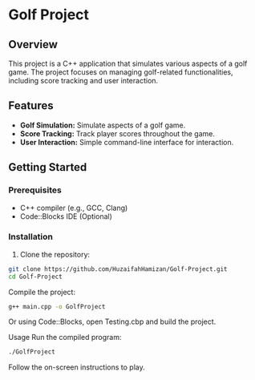 # Golf Project

## Overview

This project is a C++ application that simulates various aspects of a golf game. The project focuses on managing golf-related functionalities, including score tracking and user interaction.

## Features

- **Golf Simulation:** Simulate aspects of a golf game.
- **Score Tracking:** Track player scores throughout the game.
- **User Interaction:** Simple command-line interface for interaction.

## Getting Started

### Prerequisites

- C++ compiler (e.g., GCC, Clang)
- Code::Blocks IDE (Optional)

### Installation

1. Clone the repository:
```bash
git clone https://github.com/HuzaifahHamizan/Golf-Project.git
cd Golf-Project
```

Compile the project:
```bash
g++ main.cpp -o GolfProject
```
Or using Code::Blocks, open Testing.cbp and build the project.

Usage
Run the compiled program:
```bash
./GolfProject
```

Follow the on-screen instructions to play.
